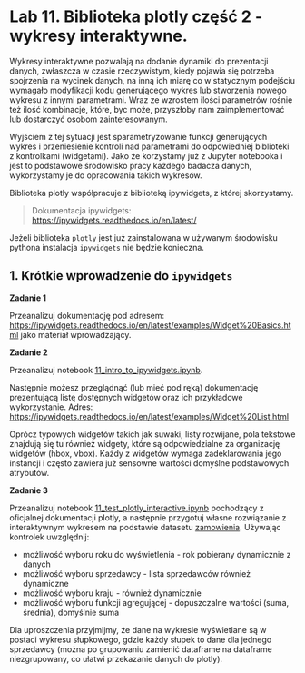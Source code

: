 # Lab 11. Biblioteka plotly część 2 - wykresy interaktywne.

Wykresy interaktywne pozwalają na dodanie dynamiki do prezentacji danych, zwłaszcza w czasie rzeczywistym, kiedy pojawia się potrzeba spojrzenia na wycinek danych, na inną ich miarę co w statycznym podejściu wymagało modyfikacji kodu generującego wykres lub stworzenia nowego wykresu z innymi parametrami. Wraz ze wzrostem ilości parametrów rośnie też ilość kombinacje, które, byc może, przyszłoby nam zaimplementować lub dostarczyć osobom zainteresowanym.

Wyjściem z tej sytuacji jest sparametryzowanie funkcji generujących wykres i przeniesienie kontroli nad parametrami do odpowiedniej biblioteki z kontrolkami (widgetami). Jako że korzystamy już z Jupyter notebooka i jest to podstawowe środowisko pracy każdego badacza danych, wykorzystamy je do opracowania takich wykresów.

Biblioteka plotly współpracuje z biblioteką ipywidgets, z której skorzystamy. 

> Dokumentacja ipywidgets: https://ipywidgets.readthedocs.io/en/latest/

Jeżeli biblioteka `plotly` jest już zainstalowana w używanym środowisku pythona instalacja `ipywidgets` nie będzie konieczna.

## 1. Krótkie wprowadzenie do `ipywidgets`

**Zadanie 1** 

Przeanalizuj dokumentację pod adresem: https://ipywidgets.readthedocs.io/en/latest/examples/Widget%20Basics.html jako materiał wprowadzający.

**Zadanie 2**

Przeanalizuj notebook [11_intro_to_ipywidgets.ipynb](11_intro_to_ipywidgets.ipynb).

Następnie możesz przeglądnąć (lub mieć pod ręką) dokumentację prezentującą listę dostępnych widgetów oraz ich przykładowe wykorzystanie. Adres: https://ipywidgets.readthedocs.io/en/latest/examples/Widget%20List.html

Oprócz typowych widgetów takich jak suwaki, listy rozwijane, pola tekstowe znajdują się tu również widgety, które są odpowiedzialne za organizację widgetów (hbox, vbox). Każdy z widgetów wymaga zadeklarowania jego instancji i często zawiera już sensowne wartości domyślne podstawowych atrybutów. 

**Zadanie 3**

Przeanalizuj notebook [11_test_plotly_interactive.ipynb](11_test_plotly_interactive.ipynb) pochodzący z oficjalnej dokumentacji plotly, a następnie przygotuj własne rozwiązanie z interaktywnym wykresem na podstawie datasetu [zamowienia](../lab_10/data/zamowienia.csv). Używając kontrolek uwzględnij:
* możliwość wyboru roku do wyświetlenia - rok pobierany dynamicznie z danych
* możliwość wyboru sprzedawcy - lista sprzedawców również dynamiczne
* możliwość wyboru kraju - również dynamicznie
* możliwość wyboru funkcji agregującej - dopuszczalne wartości (suma, średnia), domyślnie suma

Dla uproszczenia przyjmijmy, że dane na wykresie wyświetlane są w postaci wykresu słupkowego, gdzie każdy słupek to dane dla jednego sprzedawcy (można po grupowaniu zamienić dataframe na dataframe niezgrupowany, co ułatwi przekazanie danych do plotly).





